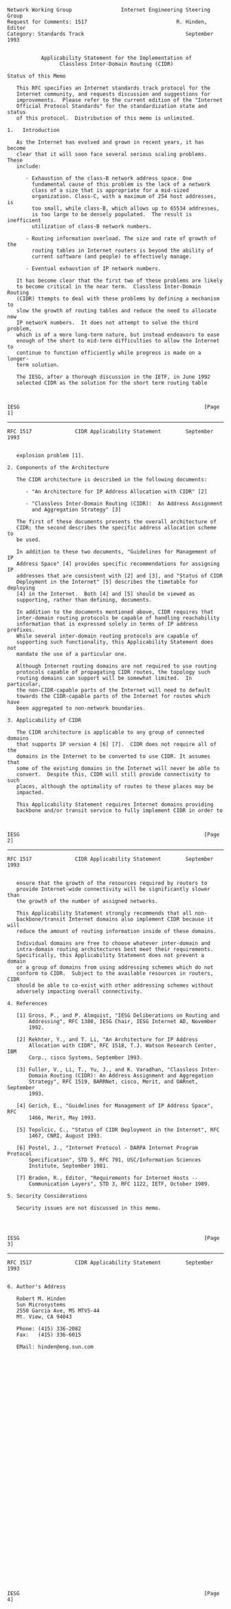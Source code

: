     Network Working Group                Internet Engineering Steering Group
    Request for Comments: 1517                             R. Hinden, Editor
    Category: Standards Track                                 September 1993


               Applicability Statement for the Implementation of
                     Classless Inter-Domain Routing (CIDR)

    Status of this Memo

       This RFC specifies an Internet standards track protocol for the
       Internet community, and requests discussion and suggestions for
       improvements.  Please refer to the current edition of the "Internet
       Official Protocol Standards" for the standardization state and status
       of this protocol.  Distribution of this memo is unlimited.

    1.   Introduction

       As the Internet has evolved and grown in recent years, it has become
       clear that it will soon face several serious scaling problems. These
       include:

          - Exhaustion of the class-B network address space. One
            fundamental cause of this problem is the lack of a network
            class of a size that is appropriate for a mid-sized
            organization. Class-C, with a maximum of 254 host addresses, is
            too small, while class-B, which allows up to 65534 addresses,
            is too large to be densely populated.  The result is inefficient
            utilization of class-B network numbers.

          - Routing information overload. The size and rate of growth of the
            routing tables in Internet routers is beyond the ability of
            current software (and people) to effectively manage.

          - Eventual exhaustion of IP network numbers.

       It has become clear that the first two of these problems are likely
       to become critical in the near term.  Classless Inter-Domain Routing
       (CIDR) ttempts to deal with these problems by defining a mechanism to
       slow the growth of routing tables and reduce the need to allocate new
       IP network numbers.  It does not attempt to solve the third problem,
       which is of a more long-term nature, but instead endeavors to ease
       enough of the short to mid-term difficulties to allow the Internet to
       continue to function efficiently while progress is made on a longer-
       term solution.

       The IESG, after a thorough discussion in the IETF, in June 1992
       selected CIDR as the solution for the short term routing table



    IESG                                                            [Page 1]

------------------------------------------------------------------------

``` newpage
RFC 1517              CIDR Applicability Statement        September 1993


   explosion problem [1].

2. Components of the Architecture

   The CIDR architecture is described in the following documents:

      - "An Architecture for IP Address Allocation with CIDR" [2]

      - "Classless Inter-Domain Routing (CIDR):  An Address Assignment
        and Aggregation Strategy" [3]

   The first of these documents presents the overall architecture of
   CIDR; the second describes the specific address allocation scheme to
   be used.

   In addition to these two documents, "Guidelines for Management of IP
   Address Space" [4] provides specific recommendations for assigning IP
   addresses that are consistent with [2] and [3], and "Status of CIDR
   Deployment in the Internet" [5] describes the timetable for deploying
   [4] in the Internet.  Both [4] and [5] should be viewed as
   supporting, rather than defining, documents.

   In addition to the documents mentioned above, CIDR requires that
   inter-domain routing protocols be capable of handling reachability
   information that is expressed solely in terms of IP address prefixes.
   While several inter-domain routing protocols are capable of
   supporting such functionality, this Applicability Statement does not
   mandate the use of a particular one.

   Although Internet routing domains are not required to use routing
   protocols capable of propagating CIDR routes, the topology such
   routing domains can support will be somewhat limited.  In particular,
   the non-CIDR-capable parts of the Internet will need to default
   towards the CIDR-capable parts of the Internet for routes which have
   been aggregated to non-network boundaries.

3. Applicability of CIDR

   The CIDR architecture is applicable to any group of connected domains
   that supports IP version 4 [6] [7].  CIDR does not require all of the
   domains in the Internet to be converted to use CIDR. It assumes that
   some of the existing domains in the Internet will never be able to
   convert.  Despite this, CIDR will still provide connectivity to such
   places, although the optimality of routes to these places may be
   impacted.

   This Applicability Statement requires Internet domains providing
   backbone and/or transit service to fully implement CIDR in order to



IESG                                                            [Page 2]
```

------------------------------------------------------------------------

``` newpage
RFC 1517              CIDR Applicability Statement        September 1993


   ensure that the growth of the resources required by routers to
   provide Internet-wide connectivity will be significantly slower than
   the growth of the number of assigned networks.

   This Applicability Statement strongly recommends that all non-
   backbone/transit Internet domains also implement CIDR because it will
   reduce the amount of routing information inside of these domains.

   Individual domains are free to choose whatever inter-domain and
   intra-domain routing architectures best meet their requirements.
   Specifically, this Applicability Statement does not prevent a domain
   or a group of domains from using addressing schemes which do not
   conform to CIDR.  Subject to the available resources in routers, CIDR
   should be able to co-exist with other addressing schemes without
   adversely impacting overall connectivity.

4. References

   [1] Gross, P., and P. Almquist, "IESG Deliberations on Routing and
       Addressing", RFC 1380, IESG Chair, IESG Internet AD, November
       1992.

   [2] Rekhter, Y., and T. Li, "An Architecture for IP Address
       Allocation with CIDR", RFC 1518, T.J. Watson Research Center, IBM
       Corp., cisco Systems, September 1993.

   [3] Fuller, V., Li, T., Yu, J., and K. Varadhan, "Classless Inter-
       Domain Routing (CIDR): An Address Assignment and Aggregation
       Strategy", RFC 1519, BARRNet, cisco, Merit, and OARnet, September
       1993.

   [4] Gerich, E., "Guidelines for Management of IP Address Space", RFC
       1466, Merit, May 1993.

   [5] Topolcic, C., "Status of CIDR Deployment in the Internet", RFC
       1467, CNRI, August 1993.

   [6] Postel, J., "Internet Protocol - DARPA Internet Program Protocol
       Specification", STD 5, RFC 791, USC/Information Sciences
       Institute, September 1981.

   [7] Braden, R., Editor, "Requirements for Internet Hosts --
       Communication Layers", STD 3, RFC 1122, IETF, October 1989.

5. Security Considerations

   Security issues are not discussed in this memo.




IESG                                                            [Page 3]
```

------------------------------------------------------------------------

``` newpage
RFC 1517              CIDR Applicability Statement        September 1993


6. Author's Address

   Robert M. Hinden
   Sun Microsystems
   2550 Garcia Ave, MS MTV5-44
   Mt. View, CA 94043

   Phone: (415) 336-2082
   Fax:   (415) 336-6015

   EMail: hinden@eng.sun.com








































IESG                                                            [Page 4]
```
